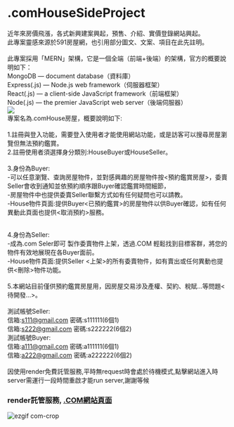 # .comHouseSideProject
近年來房價飛漲，各式新興建案興起，預售、介紹、實價登錄網站興起。<br/>
此專案靈感來源於591房屋網，也引用部分圖文、文案、項目在此先註明。<br/>
<br/>
此專案採用「MERN」架構，它是一個全端（前端+後端）的架構，官方的概要說明如下：<br/>
MongoDB — document database（資料庫）<br/>
Express(.js) — Node.js web framework（伺服器框架）<br/>
React(.js) — a client-side JavaScript framework（前端框架）<br/>
Node(.js) — the premier JavaScript web server（後端伺服器）<br/>
<img src="https://webimages.mongodb.com/_com_assets/cms/mern-stack-b9q1kbudz0.png?auto=format%2Ccompress"/><br/>
專案名為.comHouse房屋，概要說明如下:<br/>
<br/>
1.註冊與登入功能，需要登入使用者才能使用網站功能，或是訪客可以搜尋房屋瀏覽但無法預約鑑賞。<br/>
2.註冊使用者須選擇身分類別:HouseBuyer或HouseSeller。<br/>
<br/>
3.身份為Buyer:<br/>
  -可以任意瀏覽、查詢房屋物件，並對感興趣的房屋物件按<預約鑑賞房屋>，委賣Seller會收到通知並依預約順序跟Buyer確認鑑賞時間細節，<br/>
  -房屋物件中也提供委賣Seller聯繫方式如有任何疑問也可以請教。<br/>
  -House物件頁面:提供Buyer<已預約鑑賞>的房屋物件以供Buyer確認，如有任何異動此頁面也提供<取消預約>服務。<br/>
  <br/>

4.身份為Seller:<br/>
  -成為.com Seler即可 製作委賣物件上架，透過.COM 輕鬆找到目標客群，將您的物件有效地展現在各Buyer面前。<br/>
  -House物件頁面:提供Seller <上架>的所有委賣物件，如有賣出或任何異動也提供<刪除>物件功能。<br/>
  <br/>
5.本網站目前僅供預約鑑賞房屋用，因房屋交易涉及產權、契約、稅賦...等問題<待開發...>。<br/>
<br/>
測試帳號Seller:<br/>
信箱:s111@gmail.com 密碼:s111111(6個1)<br/>
信箱:s222@gmail.com 密碼:s222222(6個2)<br/>
測試帳號Buyer:<br/>
信箱:a111@gmail.com 密碼:a111111(6個1)<br/>
信箱:a222@gmail.com 密碼:a222222(6個2)<br/>
<br/>
因使用render免費託管服務,平時無request時會處於待機模式,點擊網站進入時server需運行一段時間重啟才能run server,謝謝等候
<h3> render託管服務,  <a href="https://comhouse.onrender.com/">.COM網站頁面</a> </h3>

![ezgif com-crop](https://user-images.githubusercontent.com/107973729/219956731-f35a4f6b-d696-466f-aad7-5df40c94ecfa.gif)

